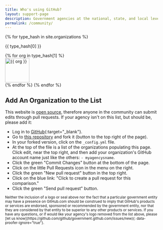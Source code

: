 ```yaml
---
title: Who's using GitHub?
layout: support-page
description: Government agencies at the national, state, and local level use GitHub to share and collaborate. If you don't see your organization on this list, follow the instructions below to add it!
permalink: /community/
---
```

<div id="community" class="container">
  <div class="row">
    <div class="span8">
    {% for type_hash in site.organizations %}
    <div class="type-block" id="{{ type_hash[0] | downcase | replace: ' ','_' }}"><p>{{ type_hash[0] }}</p></div>
      {% for org in type_hash[1] %}
        <div class="organization">
          <a href="https://github.com/{{ org }}" title="{{ org }}">
            <img class="avatar" src="https://github.com/{{ org }}.png" width="80" height="80" alt="{{ org }}"/>
          </a>
        </div>
      {% endfor %}
    {% endfor %}
    </div>
  </div>

  <div class="row section">
    <div class="span6" markdown="1">

## Add An Organization to the List

This website is [open source](https://github.com/github/government.github.com), therefore anyone in the community can submit edits through pull requests. If your agency isn't on this list, but should be, please add it:

* Log in to [GitHub](https://github.com){:target="_blank"}.
* Go to [this repository](https://github.com/github/government.github.com) and fork it (button to the top right of the page).
* In your forked version, click on the `_config.yml` file.
* At the top of the file is a list of the organizations populating this page. Click edit, near the top right, and then add your organization's GitHub account name just like the others: `- myagencysname`.
* Click the green "Commit Changes" button at the bottom of the page.
* Click on the little Pull Requests icon in the menu on the right.
* Click the green "New pull request" button in the top right.
* Click on the blue link: "Click to create a pull request for this comparison."
* Click the green "Send pull request" button.

</div>
</div>

  <div class="row section">
    <div class="span6 fine-print">
      <small markdown="1">
Neither the inclusion of a logo or seal above nor the fact that a particular government entity may have a presence on GitHub.com should be construed to imply that GitHub's products or services are endorsed, sponsored or recommended by the government entity, nor that they are considered by that entity to be superior to any other products or services. If you have any questions, or if would like your agency's logo removed from the list above, please [let us know](https://github.com/github/government.github.com/issues/new){: data-proofer-ignore="true"}.
      </small>
    </div>
  </div>
</div>
